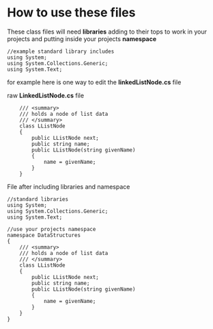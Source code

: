 # How to use these files

These class files will need **libraries** adding to their tops to work in your projects and putting inside your projects **namespace**

```
//example standard library includes
using System;
using System.Collections.Generic;
using System.Text;

```

for example here is one way to edit the  **linkedListNode.cs** file 

raw **LinkedListNode.cs** file
```
    /// <summary>
    /// holds a node of list data
    /// </summary>
    class LListNode
    {
        public LListNode next;
        public string name;
        public LListNode(string givenName)
        {
            name = givenName;
        }
    }
```

File after including libraries and namespace

```
//standard libraries
using System;
using System.Collections.Generic;
using System.Text;

//use your projects namespace
namespace DataStructures
{
    /// <summary>
    /// holds a node of list data
    /// </summary>
    class LListNode
    {
        public LListNode next;
        public string name;
        public LListNode(string givenName)
        {
            name = givenName;
        }
    }
}
```
